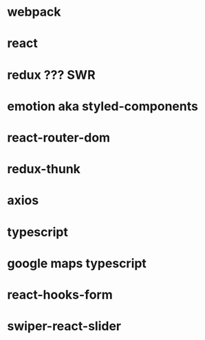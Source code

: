 # webpack
# react
# redux ??? SWR
# emotion aka styled-components
# react-router-dom 
# redux-thunk
# axios

# typescript
# google maps typescript
# react-hooks-form
# swiper-react-slider


